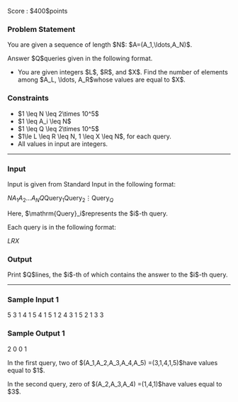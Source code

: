 
<div>

<span>

<span>

<p>
Score : $400$points
</p>

<div>

<section>

### **Problem Statement**

<p>
You are given a sequence of length $N$: $A=(A_1,\ldots,A_N)$.
</p>

<p>
Answer $Q$queries given in the following format.
</p>

<ul>

<li>
You are given integers $L$, $R$, and $X$.
Find the number of elements among $A_L, \ldots, A_R$whose values are equal to $X$.
</li>

</ul>

</section>

</div>

<div>

<section>

### **Constraints**

<ul>

<li>
$1 \leq N \leq 2\times 10^5$
</li>

<li>
$1 \leq A_i \leq N$
</li>

<li>
$1 \leq Q \leq 2\times 10^5$
</li>

<li>
$1\le L \leq R \leq N, 1 \leq X \leq N$, for each query.
</li>

<li>
All values in input are integers.
</li>

</ul>

</section>

</div>

---

<div>

<div>

<section>

### **Input**

<p>
Input is given from Standard Input in the following format:
</p>

<div>

$N$$A_1$$A_2$$\ldots$$A_N$$Q$$\mathrm{Query}_1$$\mathrm{Query}_2$$\vdots$$\mathrm{Query}_Q$
</div>

<p>
Here, $\mathrm{Query}_i$represents the $i$-th query.
</p>

<p>
Each query is in the following format:
</p>

<div>

$L$$R$$X$
</div>

</section>

</div>

<div>

<section>

### **Output**

<p>
Print $Q$lines, the $i$-th of which contains the answer to the $i$-th query.
</p>

</section>

</div>

</div>

---

<div>

<section>

### **Sample Input 1**

<div>

5
3 1 4 1 5
4
1 5 1
2 4 3
1 5 2
1 3 3

</div>

</section>

</div>

<div>

<section>

### **Sample Output 1**

<div>

2
0
0
1

</div>

<p>
In the first query, two of $(A_1,A_2,A_3,A_4,A_5) =(3,1,4,1,5)$have values equal to $1$.
</p>

<p>
In the second query, zero of $(A_2,A_3,A_4) =(1,4,1)$have values equal to $3$.
</p>

</section>

</div>

</span>

</span>

</div>

